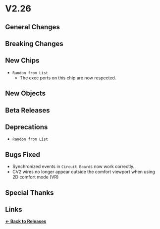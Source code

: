# V2.26

## General Changes

## Breaking Changes

## New Chips

- `Random from List`
  - The exec ports on this chip are now respected.

## New Objects

## Beta Releases

## Deprecations

- `Random from List`

## Bugs Fixed

- Synchronized events in `Circuit Board`s now work correctly.
- CV2 wires no longer appear outside the comfort viewport when using 2D comfort mode (VR)

## Special Thanks

## Links

**[<- Back to Releases](./)**
